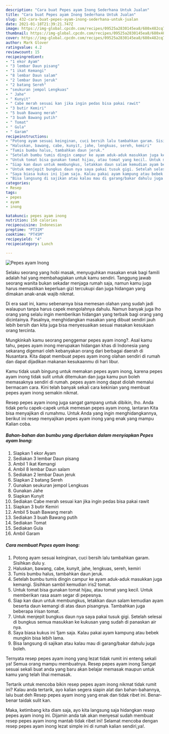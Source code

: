 ```yaml
---
description: "Cara buat Pepes ayam Inong Sederhana Untuk Jualan"
title: "Cara buat Pepes ayam Inong Sederhana Untuk Jualan"
slug: 432-cara-buat-pepes-ayam-inong-sederhana-untuk-jualan
date: 2021-01-18T21:39:21.747Z
image: https://img-global.cpcdn.com/recipes/09525a2830145ea8/680x482cq70/pepes-ayam-inong-foto-resep-utama.jpg
thumbnail: https://img-global.cpcdn.com/recipes/09525a2830145ea8/680x482cq70/pepes-ayam-inong-foto-resep-utama.jpg
cover: https://img-global.cpcdn.com/recipes/09525a2830145ea8/680x482cq70/pepes-ayam-inong-foto-resep-utama.jpg
author: Mark Glover
ratingvalue: 4.2
reviewcount: 15
recipeingredient:
- "1 ekor Ayam"
- "3 lembar Daun pisang"
- "1 ikat Kemangi"
- "8 lembar Daun salam"
- "2 lembar Daun jeruk"
- "2 batang Sereh"
- "seukuran jempol Lengkuas"
- " Jahe"
- " Kunyit"
- " Cabe merah sesuai kan jika ingin pedas bisa pakai rawit"
- "3 butir Kemiri"
- "5 buah Bawang merah"
- "3 buah Bawang putih"
- " Tomat"
- " Gula"
- " Garam"
recipeinstructions:
- "Potong ayam sesuai keinginan, cuci bersih lalu tambahkan garam. Sisihkan dulu y."
- "Haluskan, bawang, cabe, kunyit, jahe, lengkuas, sereh, kemiri"
- "Tumis bumbu halus, tambahkan daun jeruk."
- "Setelah bumbu tumis dingin campur ke ayam aduk-aduk masukkan juga kemangi. Sisihkan sambil kemudian iris2 tomat."
- "Untuk tomat bisa gunakan tomat hijau, atau tomat yang kecil. Untuk memberikan rasa asam segar di pepesnya."
- "Siap kan daun untuk membungkus, letakkan daun salam kemudian ayam beserta daun kemangi di atas daun pisangnya. Tambahkan juga beberapa irisan tomat."
- "Untuk menjepit bungkus daun nya saya pakai tusuk gigi. Setelah selesai di bungkus semua masukkan ke kukusan yang sudah di panaskan air nya."
- "Saya biasa kukus ini 1jam saja. Kalau pakai ayam kampung atau bebek mungkin bisa lebih lama."
- "Bisa langsung di sajikan atau kalau mau di garang/bakar dahulu juga boleh."
categories:
- Resep
tags:
- pepes
- ayam
- inong

katakunci: pepes ayam inong 
nutrition: 150 calories
recipecuisine: Indonesian
preptime: "PT31M"
cooktime: "PT45M"
recipeyield: "4"
recipecategory: Lunch

---
```



![Pepes ayam Inong](https://img-global.cpcdn.com/recipes/09525a2830145ea8/680x482cq70/pepes-ayam-inong-foto-resep-utama.jpg)

Selaku seorang yang hobi masak, menyuguhkan masakan enak bagi famili adalah hal yang membahagiakan untuk kamu sendiri. Tanggung jawab seorang  wanita bukan sekadar menjaga rumah saja, namun kamu juga harus memastikan keperluan gizi tercukupi dan juga hidangan yang dimakan anak-anak wajib nikmat.

Di era  saat ini, kamu sebenarnya bisa memesan olahan yang sudah jadi walaupun tanpa harus capek mengolahnya dahulu. Namun banyak juga lho orang yang selalu ingin memberikan hidangan yang terbaik bagi orang yang dicintainya. Pasalnya, menghidangkan masakan yang dibuat sendiri jauh lebih bersih dan kita juga bisa menyesuaikan sesuai masakan kesukaan orang tercinta. 



Mungkinkah kamu seorang penggemar pepes ayam inong?. Asal kamu tahu, pepes ayam inong merupakan hidangan khas di Indonesia yang sekarang digemari oleh kebanyakan orang dari berbagai daerah di Nusantara. Kita dapat membuat pepes ayam inong olahan sendiri di rumah dan dapat dijadikan makanan kesukaanmu di hari libur.

Kamu tidak usah bingung untuk memakan pepes ayam inong, karena pepes ayam inong tidak sulit untuk ditemukan dan juga kamu pun boleh memasaknya sendiri di rumah. pepes ayam inong dapat diolah memalui bermacam cara. Kini telah banyak sekali cara kekinian yang membuat pepes ayam inong semakin nikmat.

Resep pepes ayam inong juga sangat gampang untuk dibikin, lho. Anda tidak perlu capek-capek untuk memesan pepes ayam inong, lantaran Kita bisa menyajikan di rumahmu. Untuk Anda yang ingin menghidangkannya, berikut ini resep menyajikan pepes ayam inong yang enak yang mampu Kalian coba.

<!--inarticleads1-->

##### Bahan-bahan dan bumbu yang diperlukan dalam menyiapkan Pepes ayam Inong:

1. Siapkan 1 ekor Ayam
1. Sediakan 3 lembar Daun pisang
1. Ambil 1 ikat Kemangi
1. Ambil 8 lembar Daun salam
1. Sediakan 2 lembar Daun jeruk
1. Siapkan 2 batang Sereh
1. Gunakan seukuran jempol Lengkuas
1. Gunakan  Jahe
1. Siapkan  Kunyit
1. Sediakan  Cabe merah sesuai kan jika ingin pedas bisa pakai rawit
1. Siapkan 3 butir Kemiri
1. Ambil 5 buah Bawang merah
1. Sediakan 3 buah Bawang putih
1. Sediakan  Tomat
1. Sediakan  Gula
1. Ambil  Garam




<!--inarticleads2-->

##### Cara membuat Pepes ayam Inong:

1. Potong ayam sesuai keinginan, cuci bersih lalu tambahkan garam. Sisihkan dulu y.
1. Haluskan, bawang, cabe, kunyit, jahe, lengkuas, sereh, kemiri
1. Tumis bumbu halus, tambahkan daun jeruk.
1. Setelah bumbu tumis dingin campur ke ayam aduk-aduk masukkan juga kemangi. Sisihkan sambil kemudian iris2 tomat.
1. Untuk tomat bisa gunakan tomat hijau, atau tomat yang kecil. Untuk memberikan rasa asam segar di pepesnya.
1. Siap kan daun untuk membungkus, letakkan daun salam kemudian ayam beserta daun kemangi di atas daun pisangnya. Tambahkan juga beberapa irisan tomat.
1. Untuk menjepit bungkus daun nya saya pakai tusuk gigi. Setelah selesai di bungkus semua masukkan ke kukusan yang sudah di panaskan air nya.
1. Saya biasa kukus ini 1jam saja. Kalau pakai ayam kampung atau bebek mungkin bisa lebih lama.
1. Bisa langsung di sajikan atau kalau mau di garang/bakar dahulu juga boleh.




Ternyata resep pepes ayam inong yang lezat tidak rumit ini enteng sekali ya! Semua orang mampu membuatnya. Resep pepes ayam inong Sangat sesuai sekali buat anda yang baru akan belajar memasak maupun untuk kamu yang telah lihai memasak.

Tertarik untuk mencoba bikin resep pepes ayam inong nikmat tidak rumit ini? Kalau anda tertarik, ayo kalian segera siapin alat dan bahan-bahannya, lalu buat deh Resep pepes ayam inong yang enak dan tidak ribet ini. Benar-benar taidak sulit kan. 

Maka, ketimbang kita diam saja, ayo kita langsung saja hidangkan resep pepes ayam inong ini. Dijamin anda tak akan menyesal sudah membuat resep pepes ayam inong mantab tidak ribet ini! Selamat mencoba dengan resep pepes ayam inong lezat simple ini di rumah kalian sendiri,ya!.


